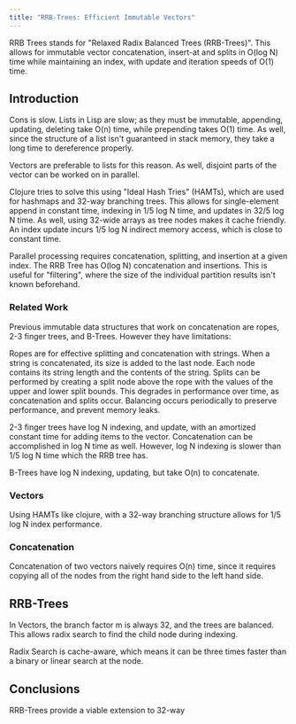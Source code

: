 ```yaml
---
title: "RRB-Trees: Efficient Immutable Vectors"
---
```


RRB Trees stands for "Relaxed Radix Balanced Trees (RRB-Trees)". This
allows for immutable vector concatenation, insert-at and splits in O(log
N) time while maintaining an index, with update and iteration speeds of
O(1) time.

## Introduction

Cons is slow. Lists in Lisp are slow; as they must be immutable,
appending, updating, deleting take O(n) time, while prepending takes
O(1) time. As well, since the structure of a list isn't guaranteed in
stack memory, they take a long time to dereference properly.

Vectors are preferable to lists for this reason. As well, disjoint parts
of the vector can be worked on in parallel.

Clojure tries to solve this using "Ideal Hash Tries" (HAMTs), which are
used for hashmaps and 32-way branching trees. This allows for
single-element append in constant time, indexing in 1/5 log N time, and
updates in 32/5 log N time. As well, using 32-wide arrays as tree nodes
makes it cache friendly. An index update incurs 1/5 log N indirect
memory access, which is close to constant time.

Parallel processing requires concatenation, splitting, and insertion at a
given index. The RRB Tree has O(log N) concatenation and insertions.
This is useful for "filtering", where the size of the individual
partition results isn't known beforehand.

### Related Work

Previous immutable data structures that work on concatenation are ropes,
2-3 finger trees, and B-Trees. However they have limitations:

Ropes are for effective splitting and concatenation with strings. When a
string is concatenated, its size is added to the last node. Each node
contains its string length and the contents of the string. Splits can be
performed by creating a split node above the rope with the values of the
upper and lower split bounds. This degrades in performance over time, as
concatenation and splits occur. Balancing occurs periodically to
preserve performance, and prevent memory leaks.

2-3 finger trees have log N indexing, and update, with an amortized
constant time for adding items to the vector. Concatenation can be
accomplished in log N time as well. However, log N indexing is slower
than 1/5 log N time which the RRB tree has.

B-Trees have log N indexing, updating, but take O(n) to concatenate.

### Vectors

Using HAMTs like clojure, with a 32-way branching structure allows for
1/5 log N index performance.

### Concatenation

Concatenation of two vectors naively requires O(n) time, since it
requires copying all of the nodes from the right hand side to the left
hand side.

## RRB-Trees

In Vectors, the branch factor m is always 32, and the trees are
balanced. This allows radix search to find the child node during
indexing.

Radix Search is cache-aware, which means it can be three times faster
than a binary or linear search at the node.

## Conclusions

RRB-Trees provide a viable extension to 32-way

